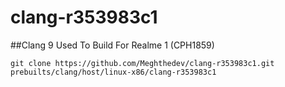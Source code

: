 # clang-r353983c1

##Clang 9 Used To Build For Realme 1 (CPH1859)

`git clone https://github.com/Meghthedev/clang-r353983c1.git prebuilts/clang/host/linux-x86/clang-r353983c1`

